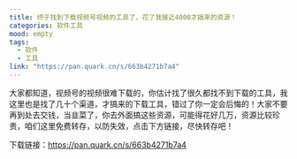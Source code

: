 ```yaml
---
title: 终于找到下载视频号视频的工具了，花了我接近4000才搞来的资源！
categories: 软件工具
mood: empty
tags:
  - 软件
  - 工具
link: "https://pan.quark.cn/s/663b4271b7a4"
---
```





大家都知道，视频号的视频很难下载的，你估计找了很久都找不到下载的工具，我这里也是找了几十个渠道，才搞来的下载工具，错过了你一定会后悔的！大家不要再到处去交钱，当韭菜了，你去外面搞这些资源，可能得花好几万，资源比较珍贵，咱们这里免费转存，以防失效，点击下方链接，尽快转存吧！




下载链接：https://pan.quark.cn/s/663b4271b7a4








